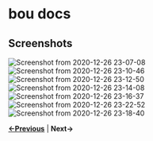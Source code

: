 bou docs
========

Screenshots
-----------

![Screenshot from 2020-12-26 23-07-08](https://user-images.githubusercontent.com/1381925/103160050-d529fb00-47d0-11eb-95b5-1f9951a5977a.png)
![Screenshot from 2020-12-26 23-10-46](https://user-images.githubusercontent.com/1381925/103160049-d4916480-47d0-11eb-8821-fc0c5f682807.png)
![Screenshot from 2020-12-26 23-12-50](https://user-images.githubusercontent.com/1381925/103160048-d3f8ce00-47d0-11eb-820e-1335d7da8857.png)
![Screenshot from 2020-12-26 23-14-08](https://user-images.githubusercontent.com/1381925/103160046-d22f0a80-47d0-11eb-97ad-671065a8af9b.png)
![Screenshot from 2020-12-26 23-16-37](https://user-images.githubusercontent.com/1381925/103160043-d0fddd80-47d0-11eb-9522-2590cfb86803.png)
![Screenshot from 2020-12-26 23-22-52](https://user-images.githubusercontent.com/1381925/103160104-55e8f700-47d1-11eb-87d7-4bad3c34b3e7.png)
![Screenshot from 2020-12-26 23-18-40](https://user-images.githubusercontent.com/1381925/103160039-cba09300-47d0-11eb-8345-d5b93da4ef5c.png)

**[←Previous](usage.md)** | **Next→**
